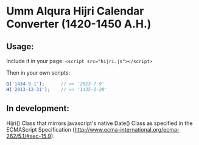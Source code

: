 Umm Alqura Hijri Calendar Converter (1420-1450 A.H.)
====================================================

Usage:
-------
Include it in your page:
`<script src="hijri.js"></script>`

Then in your own scripts:
```javascript
G('1434-9-1'); 		// => '2013-7-9'
H('2013-12-31'); 	// => '1435-2-28'
```

In development:
----------------
Hijri() Class that mirrors javascript's native Date() Class as specified in the ECMAScript Specification (http://www.ecma-international.org/ecma-262/5.1/#sec-15.9).
